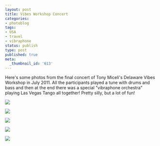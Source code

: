 ```yaml
---
layout: post
title: Vibes Workshop Concert
categories:
- photoblog
tags:
- USA
- travel
- vibraphone
status: publish
type: post
published: true
meta:
  _thumbnail_id: '613'
---
```


Here's some photos from the final concert of Tony Miceli's Delaware Vibes Workshop in July 2011. All the participants played a tune with drums and bass and then at the end there was a special "vibraphone orchestra" playing Las Vegas Tango all together! Pretty silly, but a lot of fun!

![](/squarespace_images/static_500baf96c4aa540325612fa5_500bb0b2e4b042ea6e35b13f_53aa2bc5e4b000cf7841a933_1403661297620_2011-08-05+20-05-48+IMG_8352.jpg_)
  

  
   
![](/squarespace_images/static_500baf96c4aa540325612fa5_500bb0b2e4b042ea6e35b13f_53aa2bc7e4b06567bc862f51_1403661305293_2011-08-05+21-35-02+IMG_8358.jpg_)
  

  
   
![](/squarespace_images/static_500baf96c4aa540325612fa5_500bb0b2e4b042ea6e35b13f_53aa2bd2e4b0c4c72b17224c_1403661284234_2011-08-05+21-51-14+IMG_8373.jpg_)
  

  
   
![](/squarespace_images/static_500baf96c4aa540325612fa5_500bb0b2e4b042ea6e35b13f_53aa2bdce4b0a0cb5bb11613_1403661287035_2011-08-05+21-52-52+IMG_8380.jpg_)
  

  
   
![](/squarespace_images/static_500baf96c4aa540325612fa5_500bb0b2e4b042ea6e35b13f_53aa2c53e4b06ea147c75f03_1403661420914_2011-08-05+21-35-26+Charles+Delaware+performance+landscape.jpg_)
